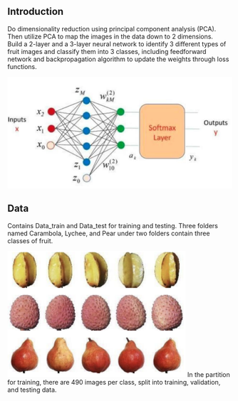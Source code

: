 ## Introduction
Do dimensionality reduction using principal component analysis (PCA). Then utilize PCA to map the images in the data down to 2 dimensions.  
Build a 2-layer and a 3-layer neural network to identify 3 different types of fruit images and classify them into 3 classes, including feedforward network and backpropagation algorithm to update the weights through loss functions. 

<img src="https://github.com/Jellyfish0427/PCA-and-NN/blob/main/img/NN.png" width="600">

## Data
Contains Data_train and Data_test for training and testing. Three folders named Carambola, Lychee, and Pear under two folders contain three classes of fruit.

<img src="https://github.com/Jellyfish0427/PCA-and-NN/blob/main/img/data.png" width="400">
In the partition for training, there are 490 images per class, split into training, validation, and testing data.
